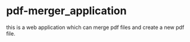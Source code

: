 # pdf-merger_application
this is a web application which can merge pdf files and create a new pdf file.
